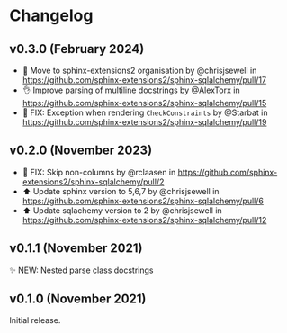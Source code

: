 # Changelog

## v0.3.0 (February 2024)

* 🔧 Move to sphinx-extensions2 organisation by @chrisjsewell in https://github.com/sphinx-extensions2/sphinx-sqlalchemy/pull/17
* 👌 Improve parsing of multiline docstrings by @AlexTorx in https://github.com/sphinx-extensions2/sphinx-sqlalchemy/pull/15
* 🐛 FIX: Exception when rendering `CheckConstraints` by @Starbat in https://github.com/sphinx-extensions2/sphinx-sqlalchemy/pull/19

## v0.2.0 (November 2023)

* 🐛 FIX: Skip non-columns by @rclaasen in https://github.com/sphinx-extensions2/sphinx-sqlalchemy/pull/2
* ⬆️ Update sphinx version to 5,6,7 by @chrisjsewell in https://github.com/sphinx-extensions2/sphinx-sqlalchemy/pull/6
* ⬆️ Update sqlachemy version to 2 by @chrisjsewell in https://github.com/sphinx-extensions2/sphinx-sqlalchemy/pull/12

## v0.1.1 (November 2021)

✨ NEW: Nested parse class docstrings

## v0.1.0 (November 2021)

Initial release.
